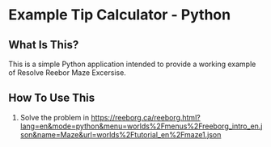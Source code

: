 # Example Tip Calculator - Python

## What Is This?

This is a simple Python application intended to provide a working example of Resolve Reebor Maze Excersise.

## How To Use This

1. Solve the problem in https://reeborg.ca/reeborg.html?lang=en&mode=python&menu=worlds%2Fmenus%2Freeborg_intro_en.json&name=Maze&url=worlds%2Ftutorial_en%2Fmaze1.json
